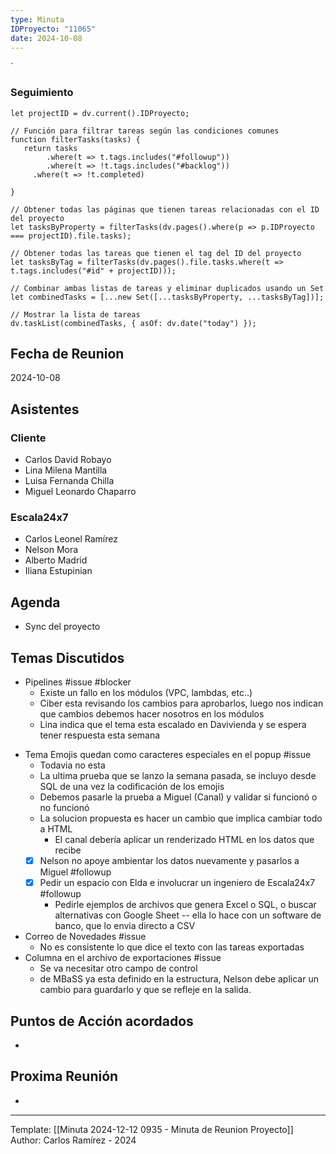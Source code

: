 ```yaml
---
type: Minuta
IDProyecto: "11065"
date: 2024-10-08
---
```

`

### Seguimiento

```dataviewjs
let projectID = dv.current().IDProyecto;

// Función para filtrar tareas según las condiciones comunes
function filterTasks(tasks) {
   return tasks
        .where(t => t.tags.includes("#followup"))
        .where(t => !t.tags.includes("#backlog"))
     .where(t => !t.completed)
        
}

// Obtener todas las páginas que tienen tareas relacionadas con el ID del proyecto
let tasksByProperty = filterTasks(dv.pages().where(p => p.IDProyecto === projectID).file.tasks);

// Obtener todas las tareas que tienen el tag del ID del proyecto
let tasksByTag = filterTasks(dv.pages().file.tasks.where(t => t.tags.includes("#id" + projectID)));

// Combinar ambas listas de tareas y eliminar duplicados usando un Set
let combinedTasks = [...new Set([...tasksByProperty, ...tasksByTag])];

// Mostrar la lista de tareas
dv.taskList(combinedTasks, { asOf: dv.date("today") });
 ```
## Fecha de Reunion
2024-10-08

## Asistentes

### Cliente
* Carlos David Robayo
* Lina Milena Mantilla
* Luisa Fernanda Chilla
* Miguel Leonardo Chaparro
### Escala24x7
- Carlos Leonel Ramírez
-  Nelson Mora
- Alberto Madrid
- Iliana Estupinian

## Agenda
* Sync del proyecto
## Temas Discutidos
- Pipelines #issue #blocker 
	- Existe un fallo en los módulos (VPC, lambdas, etc..)
	- Ciber esta revisando los cambios para aprobarlos, luego nos indican que cambios debemos hacer nosotros en los módulos
	- Lina indica que el tema esta escalado en Davivienda y se espera tener respuesta esta semana
*  Tema Emojis quedan como caracteres especiales en el popup #issue
	* Todavia no esta
	* La ultima prueba que se lanzo la semana pasada, se incluyo desde SQL de una vez la codificación de los emojis
	* Debemos pasarle la prueba a Miguel (Canal) y validar si funcionó o no funcionó
	* La solucion propuesta es hacer un cambio que implica cambiar todo a HTML
		* El canal debería aplicar un renderizado HTML en los datos que recibe
	* [x] Nelson no apoye ambientar los datos nuevamente y pasarlos a Miguel #followup
	* [x] Pedir un espacio con Elda e involucrar un ingeniero de Escala24x7 #followup
		* Pedirle ejemplos de archivos que genera Excel o SQL, o buscar alternativas con Google Sheet -- ella lo hace con un software de banco, que lo envia directo a CSV 
*  Correo de Novedades #issue
	* No es consistente lo que dice el texto con las tareas exportadas
* Columna en el archivo de exportaciones #issue 
	* Se va necesitar otro campo de control
	* de MBaSS ya esta definido en la estructura, Nelson debe aplicar un cambio para guardarlo y que se refleje en la salida.



## Puntos de Acción acordados
- 

## Proxima Reunión
*   

---
Template: [[Minuta 2024-12-12 0935 - Minuta de Reunion Proyecto]]
Author: Carlos Ramírez - 2024
